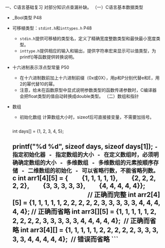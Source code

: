 一、C语言基础复习
对部分知识点查漏补缺。
（一）C语言基本数据类型
- \_Bool类型 P48
- 可移植类型：`stdint.h`和`inttypes.h` P48
	- `stdin.h`提供可移植的类型名，定义了精确宽度整数类型和最快最小宽度类型。
	- `inttype.h`提供相应的输入和输出，提供字符串宏来显示可以值类型，为printf()等函数提供转换说明。
- 十六进制表示浮点型常量 P50
	- 在十六进制数前加上十六进制前缀（0x或0X），用p和P分别代替e和E，用2的幂代替10的幂。
	- 注意，给未在函数原型中显式说明参数类型的函数传递参数时，C编译器会把float类型的值自动转换成double类型。
（二）数组和指针
- 数组
	- 初始化数组
		计算数组大小时，sizeof后可直接接变量，不需要加括号。
		```c
	int days[] = {1, 2, 3, 4, 5};

	printf("%d %d", sizeof days, sizeof days[1]);
		```
	  - 指定初始化器
	  - 指定数组的大小
		 - 在定义数组时，必须明确确定数组的大小
	  - 多维数组
		  - 多维数组的元素按顺序存储
		  - 二维数组的初始化
			  - 可以省略行数，不能省略列数。
			```c
int arr1[4][5] = {
        {1, 1, 1, 1, 1},
        {2, 2, 2, 2, 2},
        {3, 3, 3, 3, 3},
        {4, 4, 4, 4, 4}};                                                          // 正确而完整
int arr2[4][5] = {1, 1, 1, 1, 1, 2, 2, 2, 2, 2, 3, 3, 3, 3, 3, 4, 4, 4, 4, 4}; // 正确而省略
int arr3[][5] = {1, 1, 1, 1, 1, 2, 2, 2, 2, 2, 3, 3, 3, 3, 3, 4, 4, 4, 4, 4};  // 正确而省略
int arr3[4][] = {1, 1, 1, 1, 1, 2, 2, 2, 2, 2, 3, 3, 3, 3, 3, 4, 4, 4, 4, 4};  // 错误而省略
			```
	- 